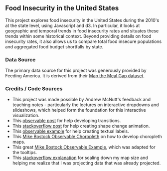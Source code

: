 ## Food Insecurity in the United States
This project explores food insecurity in the United States during the 2010's at the state level, using Javascript and d3. In particular, it looks at geographic and temporal trends in food insecurity rates and situates these trends within some historical context. Beyond providing details on food insecurity rates, it also allows us to compare total food insecure populations and aggregated food budget shortfalls by state.

### Data Source 
The primary data source for this project was generously provided by Feeding America. It is derived from their [Map the Meal Gap dataset](https://map.feedingamerica.org/). 

### Credits / Code Sources
* This project was made possible by Andrew McNutt's feedback and teaching notes - particularly the lectures on interactive dropdowns and slideshows, which helped form the foundation for this interactive visualization.
* This [observable post](https://observablehq.com/@d3/selection-join) for help developing transitions. 
* This [stackoverflow post](https://stackoverflow.com/questions/17437408/how-to-change-a-circle-into-a-square-with-d3-js) for help creating shape change animation. 
* This [observable example](https://observablehq.com/@abebrath/scatterplot-of-text-labels) for help creating textual labels. 
* This [Mike Bostock Observable Choropleth](https://observablehq.com/@d3/state-choropleth) on how to develop choropleth maps. 
* This great [Mike Bostock Observable Example](https://observablehq.com/@d3/line-chart-with-tooltip), which was adapted for the tooltips. 
* This [stackoverflow explanation](https://stackoverflow.com/questions/42430361/scaling-d3-v4-map-to-fit-svg-or-at-all) for scaling down my map size and helping me realize that I was projecting data that was already projected. 


